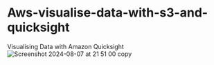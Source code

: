 # Aws-visualise-data-with-s3-and-quicksight
Visualising Data with Amazon Quicksight![Screenshot 2024-08-07 at 21 51 00 copy](https://github.com/user-attachments/assets/32f2669d-6ebb-40bf-b951-aa5e3578db88)

